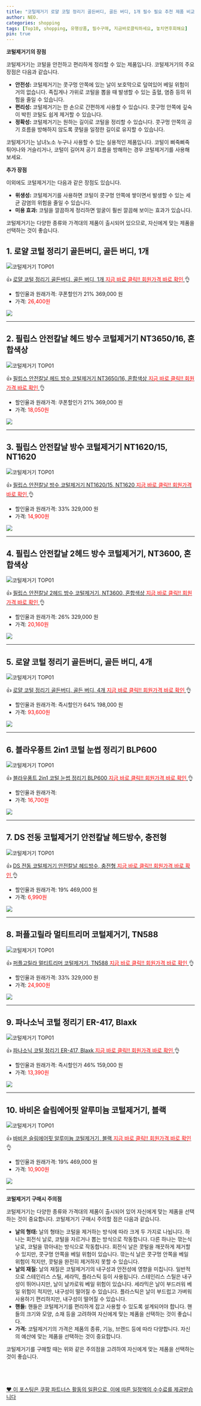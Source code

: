 ```yaml
---
title: "코털제거기 로얄 코털 정리기 골든버디, 골든 버디, 1개 필수 필요 추천 제품 비교 최저 가격 비교 장점 구매 후기 구매평"
author: NEO.
categories: shopping
tags: [Top10, shopping, 유행상품, 필수구매, 지금바로클릭하세요, 놓치면후회해요]
pin: true
---
```

**코털제거기의 장점**

코털제거기는 코털을 안전하고 편리하게 정리할 수 있는 제품입니다. 코털제거기의 주요 장점은 다음과 같습니다.

* **안전성:** 코털제거기는 콧구멍 안쪽에 있는 날이 보호막으로 덮여있어 베일 위험이 거의 없습니다. 족집게나 가위로 코털을 뽑을 때 발생할 수 있는 출혈, 염증 등의 위험을 줄일 수 있습니다.
* **편리성:** 코털제거기는 한 손으로 간편하게 사용할 수 있습니다. 콧구멍 안쪽에 깊숙이 박힌 코털도 쉽게 제거할 수 있습니다.
* **정확성:** 코털제거기는 원하는 길이로 코털을 정리할 수 있습니다. 콧구멍 안쪽의 공기 흐름을 방해하지 않도록 콧털을 일정한 길이로 유지할 수 있습니다.

코털제거기는 남녀노소 누구나 사용할 수 있는 실용적인 제품입니다. 코털이 삐죽삐죽 튀어나와 거슬리거나, 코털이 길어져 공기 흐름을 방해하는 경우 코털제거기를 사용해 보세요.

**추가 장점**

이외에도 코털제거기는 다음과 같은 장점도 있습니다.

* **위생성:** 코털제거기를 사용하면 코털이 콧구멍 안쪽에 쌓이면서 발생할 수 있는 세균 감염의 위험을 줄일 수 있습니다.
* **미용 효과:** 코털을 깔끔하게 정리하면 얼굴이 훨씬 깔끔해 보이는 효과가 있습니다.

코털제거기는 다양한 종류와 가격대의 제품이 출시되어 있으므로, 자신에게 맞는 제품을 선택하는 것이 좋습니다.

   

## 1. 로얄 코털 정리기 골든버디, 골든 버디, 1개

![코털제거기 TOP01](https://thumbnail6.coupangcdn.com/thumbnails/remote/490x490ex/image/retail/images/3226508878788592-26dbb931-80a6-42d6-ba46-28cfe6cadaa9.jpg)


👍 [로얄 코털 정리기 골든버디, 골든 버디, 1개 <font color=red> 지금 바로 클릭!! 회원가격 바로 확인 </font> ](https://link.coupang.com/re/AFFSDP?lptag=AF3617701&subid=GithubCoopas&pageKey=7295722079&traceid=V0-153&itemId=17597918030&vendorItemId=76515014291) 👌 


- 할인율과 원래가격: 쿠폰할인가 21%  369,000   원
- 가격: <span style='color:red'>26,400원</span>

[![](/discount_price.png)](https://link.coupang.com/re/AFFSDP?lptag=AF3617701&subid=GithubCoopas&pageKey=7295722079&traceid=V0-153&itemId=17597918030&vendorItemId=76515014291)

---


   

## 2. 필립스 안전칼날 헤드 방수 코털제거기 NT3650/16, 혼합색상

![코털제거기 TOP01](https://thumbnail9.coupangcdn.com/thumbnails/remote/490x490ex/image/retail/images/1256859962569065-98748ffd-2698-4ab1-b5e2-4f62f3c8ded9.jpg)


👍 [필립스 안전칼날 헤드 방수 코털제거기 NT3650/16, 혼합색상 <font color=red> 지금 바로 클릭!! 회원가격 바로 확인 </font> ](https://link.coupang.com/re/AFFSDP?lptag=AF3617701&subid=GithubCoopas&pageKey=4577635015&traceid=V0-153&itemId=5604545211&vendorItemId=72903773691) 👌 


- 할인율과 원래가격: 쿠폰할인가 21%  369,000   원
- 가격: <span style='color:red'>18,050원</span>

[![](/discount_price.png)](https://link.coupang.com/re/AFFSDP?lptag=AF3617701&subid=GithubCoopas&pageKey=4577635015&traceid=V0-153&itemId=5604545211&vendorItemId=72903773691)

---


   

## 3. 필립스 안전칼날 방수 코털제거기 NT1620/15, NT1620

![코털제거기 TOP01](https://thumbnail8.coupangcdn.com/thumbnails/remote/490x490ex/image/vendor_inventory/f88b/91cfc5ed9e9fc95e0ff4cf8afd98ba899f8fcfe06d1dbbea72c92b95fcd7.jpg)


👍 [필립스 안전칼날 방수 코털제거기 NT1620/15, NT1620 <font color=red> 지금 바로 클릭!! 회원가격 바로 확인 </font> ](https://link.coupang.com/re/AFFSDP?lptag=AF3617701&subid=GithubCoopas&pageKey=7248806358&traceid=V0-153&itemId=18434453875&vendorItemId=86753035021) 👌 


- 할인율과 원래가격: 33%  329,000   원
- 가격: <span style='color:red'>14,900원</span>

[![](/discount_price.png)](https://link.coupang.com/re/AFFSDP?lptag=AF3617701&subid=GithubCoopas&pageKey=7248806358&traceid=V0-153&itemId=18434453875&vendorItemId=86753035021)

---


   

## 4. 필립스 안전칼날 2헤드 방수 코털제거기, NT3600, 혼합색상

![코털제거기 TOP01](https://thumbnail10.coupangcdn.com/thumbnails/remote/490x490ex/image/retail/images/2020/03/10/21/4/b35bd687-a306-4251-9cdb-16ac61982d00.jpg)


👍 [필립스 안전칼날 2헤드 방수 코털제거기, NT3600, 혼합색상 <font color=red> 지금 바로 클릭!! 회원가격 바로 확인 </font> ](https://link.coupang.com/re/AFFSDP?lptag=AF3617701&subid=GithubCoopas&pageKey=1391384759&traceid=V0-153&itemId=2426740970&vendorItemId=70405183245) 👌 


- 할인율과 원래가격: 26%  329,000   원
- 가격: <span style='color:red'>20,160원</span>

[![](/discount_price.png)](https://link.coupang.com/re/AFFSDP?lptag=AF3617701&subid=GithubCoopas&pageKey=1391384759&traceid=V0-153&itemId=2426740970&vendorItemId=70405183245)

---


   

## 5. 로얄 코털 정리기 골든버디, 골든 버디, 4개

![코털제거기 TOP01](https://thumbnail7.coupangcdn.com/thumbnails/remote/490x490ex/image/retail/images/af443ad7-9f51-4c80-85e7-2833e077abfc5422519510050963541.png)


👍 [로얄 코털 정리기 골든버디, 골든 버디, 4개 <font color=red> 지금 바로 클릭!! 회원가격 바로 확인 </font> ](https://link.coupang.com/re/AFFSDP?lptag=AF3617701&subid=GithubCoopas&pageKey=7295722079&traceid=V0-153&itemId=19168438497&vendorItemId=86286729578) 👌 


- 할인율과 원래가격: 즉시할인가 64%  198,000   원
- 가격: <span style='color:red'>93,600원</span>

[![](/discount_price.png)](https://link.coupang.com/re/AFFSDP?lptag=AF3617701&subid=GithubCoopas&pageKey=7295722079&traceid=V0-153&itemId=19168438497&vendorItemId=86286729578)

---


   

## 6. 블라우풍트 2in1 코털 눈썹 정리기 BLP600

![코털제거기 TOP01](https://thumbnail10.coupangcdn.com/thumbnails/remote/490x490ex/image/vendor_inventory/a999/42c65274b62c564747ee22cb79bc043f5f6041d9f30ba5e60d9afd0f2dbf.jpg)


👍 [블라우풍트 2in1 코털 눈썹 정리기 BLP600 <font color=red> 지금 바로 클릭!! 회원가격 바로 확인 </font> ](https://link.coupang.com/re/AFFSDP?lptag=AF3617701&subid=GithubCoopas&pageKey=6455002819&traceid=V0-153&itemId=14027931402&vendorItemId=81389885855) 👌 


- 할인율과 원래가격: 
- 가격: <span style='color:red'>16,700원</span>

[![](/discount_price.png)](https://link.coupang.com/re/AFFSDP?lptag=AF3617701&subid=GithubCoopas&pageKey=6455002819&traceid=V0-153&itemId=14027931402&vendorItemId=81389885855)

---


   

## 7. DS 전동 코털제거기 안전칼날 헤드방수, 충전형

![코털제거기 TOP01](https://thumbnail9.coupangcdn.com/thumbnails/remote/490x490ex/image/vendor_inventory/cdeb/c46d8683fecc9df9822cadf6ab5823aab346552c051346d7eb77fe081633.png)


👍 [DS 전동 코털제거기 안전칼날 헤드방수, 충전형 <font color=red> 지금 바로 클릭!! 회원가격 바로 확인 </font> ](https://link.coupang.com/re/AFFSDP?lptag=AF3617701&subid=GithubCoopas&pageKey=7608771899&traceid=V0-153&itemId=20146148075&vendorItemId=87256989028) 👌 


- 할인율과 원래가격: 19%  469,000   원
- 가격: <span style='color:red'>6,990원</span>

[![](/discount_price.png)](https://link.coupang.com/re/AFFSDP?lptag=AF3617701&subid=GithubCoopas&pageKey=7608771899&traceid=V0-153&itemId=20146148075&vendorItemId=87256989028)

---


   

## 8. 퍼플고릴라 멀티트리머 코털제거기, TN588

![코털제거기 TOP01](https://thumbnail6.coupangcdn.com/thumbnails/remote/490x490ex/image/retail/images/2022/12/12/11/4/c5df456e-c515-4b7a-a927-aadf2b417a84.jpg)


👍 [퍼플고릴라 멀티트리머 코털제거기, TN588 <font color=red> 지금 바로 클릭!! 회원가격 바로 확인 </font> ](https://link.coupang.com/re/AFFSDP?lptag=AF3617701&subid=GithubCoopas&pageKey=6988073296&traceid=V0-153&itemId=17093975474&vendorItemId=84267839893) 👌 


- 할인율과 원래가격: 33%  329,000   원
- 가격: <span style='color:red'>24,900원</span>

[![](/discount_price.png)](https://link.coupang.com/re/AFFSDP?lptag=AF3617701&subid=GithubCoopas&pageKey=6988073296&traceid=V0-153&itemId=17093975474&vendorItemId=84267839893)

---


   

## 9. 파나소닉 코털 정리기 ER-417, Blaxk

![코털제거기 TOP01](https://thumbnail8.coupangcdn.com/thumbnails/remote/490x490ex/image/retail/images/190460467622096-7ec91fc7-82db-47eb-b0f5-8f7d8fb8401b.jpg)


👍 [파나소닉 코털 정리기 ER-417, Blaxk <font color=red> 지금 바로 클릭!! 회원가격 바로 확인 </font> ](https://link.coupang.com/re/AFFSDP?lptag=AF3617701&subid=GithubCoopas&pageKey=36781423&traceid=V0-153&itemId=135665470&vendorItemId=3289206602) 👌 


- 할인율과 원래가격: 즉시할인가 46%  159,000   원
- 가격: <span style='color:red'>13,390원</span>

[![](/discount_price.png)](https://link.coupang.com/re/AFFSDP?lptag=AF3617701&subid=GithubCoopas&pageKey=36781423&traceid=V0-153&itemId=135665470&vendorItemId=3289206602)

---


   

## 10. 바비온 슬림에어핏 알루미늄 코털제거기, 블랙

![코털제거기 TOP01](https://thumbnail10.coupangcdn.com/thumbnails/remote/490x490ex/image/retail/images/1690627377542125-add8f7e2-e298-4d9b-9b95-470cc6961112.jpg)


👍 [바비온 슬림에어핏 알루미늄 코털제거기, 블랙 <font color=red> 지금 바로 클릭!! 회원가격 바로 확인 </font> ](https://link.coupang.com/re/AFFSDP?lptag=AF3617701&subid=GithubCoopas&pageKey=6518101776&traceid=V0-153&itemId=14428878078&vendorItemId=81672638208) 👌 


- 할인율과 원래가격: 19%  469,000   원
- 가격: <span style='color:red'>10,900원</span>

[![](/discount_price.png)](https://link.coupang.com/re/AFFSDP?lptag=AF3617701&subid=GithubCoopas&pageKey=6518101776&traceid=V0-153&itemId=14428878078&vendorItemId=81672638208)

---
**코털제거기 구매시 주의점**

코털제거기는 다양한 종류와 가격대의 제품이 출시되어 있어 자신에게 맞는 제품을 선택하는 것이 중요합니다. 코털제거기 구매시 주의할 점은 다음과 같습니다.

* **날의 형태:** 날의 형태는 코털을 제거하는 방식에 따라 크게 두 가지로 나뉩니다. 하나는 회전식 날로, 코털을 자르거나 뽑는 방식으로 작동합니다. 다른 하나는 깎는식 날로, 코털을 깎아내는 방식으로 작동합니다. 회전식 날은 콧털을 깨끗하게 제거할 수 있지만, 콧구멍 안쪽을 베일 위험이 있습니다. 깎는식 날은 콧구멍 안쪽을 베일 위험이 적지만, 콧털을 완전히 제거하지 못할 수 있습니다.
* **날의 재질:** 날의 재질은 코털제거기의 내구성과 안전성에 영향을 미칩니다. 일반적으로 스테인리스 스틸, 세라믹, 플라스틱 등이 사용됩니다. 스테인리스 스틸은 내구성이 뛰어나지만, 날이 날카로워 베일 위험이 있습니다. 세라믹은 날이 부드러워 베일 위험이 적지만, 내구성이 떨어질 수 있습니다. 플라스틱은 날이 부드럽고 가벼워 사용하기 편리하지만, 내구성이 떨어질 수 있습니다.
* **핸들:** 핸들은 코털제거기를 편리하게 잡고 사용할 수 있도록 설계되어야 합니다. 핸들의 크기와 모양, 소재 등을 고려하여 자신에게 맞는 제품을 선택하는 것이 좋습니다.
* **가격:** 코털제거기의 가격은 제품의 종류, 기능, 브랜드 등에 따라 다양합니다. 자신의 예산에 맞는 제품을 선택하는 것이 중요합니다.

코털제거기를 구매할 때는 위와 같은 주의점을 고려하여 자신에게 맞는 제품을 선택하는 것이 좋습니다.<br><br><br><br><br> [ ❤  이 포스팅은 쿠팡 파트너스 활동의 일환으로, 이에 따른 일정액의 수수료를 제공받습니다](https://link.coupang.com/a/bcEFyh)